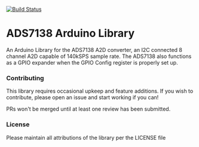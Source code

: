 [![Build Status](https://app.travis-ci.com/skerr92/ads7138-arduino.svg?branch=main)](https://app.travis-ci.com/skerr92/ads7138-arduino)
# ADS7138 Arduino Library

An Arduino Library for the ADS7138 A2D converter, an I2C connected 8 channel A2D capable of 140kSPS sample rate. The ADS7138 also functions as a GPIO expander when the GPIO Config register is properly set up.

### Contributing

This library requires occasional upkeep and feature additions. If you wish to contribute, please open an issue and start working if you can!

PRs won't be merged until at least one review has been submitted.

### License

Please maintain all attributions of the library per the LICENSE file
